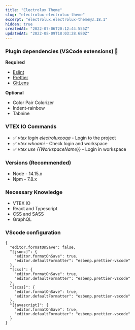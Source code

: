 ```yaml
---
title: "Electrolux Theme"
slug: "electrolux-electrolux-theme"
excerpt: "electrolux.electrolux-theme@3.18.1"
hidden: true
createdAt: "2022-07-06T20:12:44.555Z"
updatedAt: "2022-08-09T18:03:28.680Z"
---
```

### Plugin dependencies (VSCode extensions) 🚀

**Required**

- [Eslint](https://marketplace.visualstudio.com/items?itemName=dbaeumer.vscode-eslint)
- [Prettier](https://marketplace.visualstudio.com/items?itemName=esbenp.prettier-vscode)
- [GitLens](https://marketplace.visualstudio.com/items?itemName=eamodio.gitlens)

**Optional**

- Color Pair Colorizer
- Indent-rainbow
- Tabnine

### VTEX IO Commands

- ✅ _vtex login electroluxcoqa_ - Login to the project
- ✅ _vtex whoami_ - Check login and workspace
- ✅ _vtex use {{WorkspaceName}}_ - Login in workspace

### Versions (Recommended)

- Node - 14.15.x
- Npm - 7.8.x

### Necessary Knowledge

- VTEX IO
- React and Typescript
- CSS and SASS
- GraphQL

### VScode configuration

```
{
  "editor.formatOnSave": false,
  "[jsonc]": {
    "editor.formatOnSave": true,
    "editor.defaultFormatter": "esbenp.prettier-vscode"
  },
  "[css]": {
    "editor.formatOnSave": true,
    "editor.defaultFormatter": "esbenp.prettier-vscode"
  },
  "[scss]": {
    "editor.formatOnSave": true,
    "editor.defaultFormatter": "esbenp.prettier-vscode"
  },
  "[javascript]": {
    "editor.formatOnSave": true,
    "editor.defaultFormatter": "esbenp.prettier-vscode"
  }
}
```
